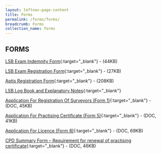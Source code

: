 ```yaml
---
layout: leftnav-page-content
title: Forms
permalink: /forms/forms/
breadcrumb: Forms
collection_name: forms
---
```


FORMS
---

[LSB Exam Indemnity Form](/files/examination-indemnity-form.pdf/){:target="_blank"} - (44KB)

[LSB Exam Registration Form](/files/examination-registration-form.pdf/){:target="_blank"} - (27KB)

[Aptis Registration Form](/files/Aptis.pdf/){:target="_blank"} - (208KB)

[LSB Log Book and Explanatory Notes](/files/LSBLogBookandExplanatoryNotes-v1.0.docx/){:target="_blank"}

[Application For Registration Of Surveyors (Form 1)](/files/linkclick0317.doc/){:target="_blank"} - (DOC, 45KB)

[Application For Practising Certificate (Form 5)](/files/linkclickbc26.doc/){:target="_blank"} - (DOC, 41KB)

[Application For Licence (Form 8)](/files/linkclick32a1.doc/){:target="_blank"} - (DOC, 69KB)

[CPD Summary Form – Requirement for renewal of practising certificate](/files/linkclick917c.doc/){:target="_blank"} - (DOC, 46KB)
